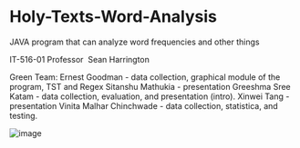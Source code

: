 # Holy-Texts-Word-Analysis
JAVA program that can analyze word frequencies and other things


IT-516-01
Professor  Sean Harrington

Green Team:
Ernest Goodman - data collection, graphical module of the program, TST and Regex
Sitanshu Mathukia - presentation
Greeshma Sree Katam - data collection, evaluation, and presentation (intro).
Xinwei Tang - presentation
Vinita Malhar Chinchwade - data collection, statistica, and testing.


![image](https://user-images.githubusercontent.com/107162048/182742140-332eb551-9bc5-4e09-82fd-a2695ebd979f.png)


